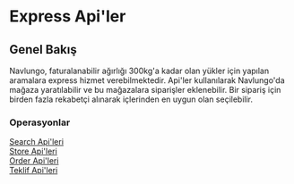 # Express Api'ler

## Genel Bakış

Navlungo, faturalanabilir ağırlığı 300kg'a kadar olan yükler için yapılan aramalara express hizmet verebilmektedir. Api'ler kullanılarak Navlungo'da mağaza yaratılabilir ve bu mağazalara siparişler eklenebilir. Bir sipariş için birden fazla rekabetçi alınarak içlerinden en uygun olan seçilebilir.

### Operasyonlar

[Search Api'leri](./search/README.md)<br>
[Store Api'leri](./store/README.md)<br>
[Order Api'leri](./store/order/README.md)<br>
[Teklif Api'leri](./quote/README.md)<br>

